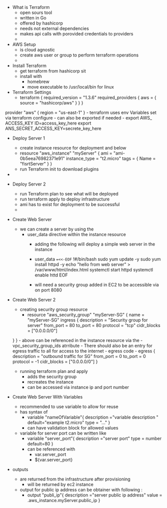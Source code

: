 - What is Terraform
    - open sours tool
    - written in Go
    - offered by hashicorp
    - needs not external dependencies
    - makes api calls with porovided credentials to providers
    - 
- AWS Setup
    - is cloud agnostic
    - create aws user or group to perform terraform operations
    - 
- Install Terraform
    - get terraform from hashicorp sit
    - install with 
        - homebrew
        - move executable to /usr/local/bin for linux
- Terraform Settings
    - terraform {
  required_version = "1.3.6"
  required_providers {
    aws = {
      source = "hashicorp/aws"
    }
  }
}

provider "aws" {
  region = "us-east-1"
}
    - terraform uses env Variables  set via terraform configure
    - can also be exported if needed
        - export AWS_ ACCESS_KEY ID=access_key_here
export ANS_SECRET_ACCESS_KEY=secrete_key_here
- Deploy Server 1
    - create instance resource for deployment and below
    - resource "aws_instance" "myServer" {
  ami           = "ami-0b5eea76982371e91"
  instance_type = "t2.micro"
  tags = {
    Name = "fisrtServer"
  }
}
    - run Terraform init to download plugins
- 
- Deploy Server 2
    - run Terraform plan to see what will be deployed
    - run terraform apply to deploy infrastructure
    - ami has to exist for deployment to be successful
    - 
- Create Web Server
    - we can create a server by using the 
        - user_data directive within the instance resource
            - adding the following will deploy a simple web server in the instance
            - user_data   `=<<-EOF` 
!#/bin/bash
sudo yum update -y
sudo yum install httpd -y
echo "hello from web server" > /var/www/html/index.html
systemctl start httpd
systemctl enable httd
EOF 

            - will need a security group added in EC2 to be accessible via on port 8080
- Create Web Server 2
    - creating security group resource
        - resource "aws_security_group" "myServer-SG" {
  name = "myServer-SG"
   ingress {
    description      = "Security group for server"
    from_port        = 80
    to_port          = 80
    protocol         = "tcp"
    cidr_blocks      = ["0.0.0.0/0"]
   
  }
}
        - above can be referenced in the instance resource  via the 
            - vpc_security_group_ids atrribute
        - There should also be an entry for egress traffic to all for access to the internet
            - egress code 
                - egress {
    description      = "outbound traffic for SG"
    from_port        = 0
    to_port          = 0
    protocol         = -1
    cidr_blocks      = ["0.0.0.0/0"] 
  }
    - running terraform plan and apply
        - adds the security group
        - recreates the instance
        - can be accessed via instance ip and port number
- Create Web Server With Variables
    - recommended to use variable to allow for reuse
    - has syntax of 
        - variable "nameOfVariable"{
	description ="variable description "
	default="example t2.micro"
	type = "..."
}
        - can have validation block for allowed values
    - variable for server port can be written like
        - variable "server_port"{
	description ="server port"
	type = number 
	default=80
}
        - can be referenced with 
            - var.server_port 
            - ${var.server_port}
            
    
- outputs 
    - are returned from the infrastructure  after provisioning
        - will be returned by ec2 instance
    - output for public ip address can be obtainer with following :
        - output "publi_ip"{
	description ="server public ip address"
	value = .aws_instance.myServer.public_ip 
}